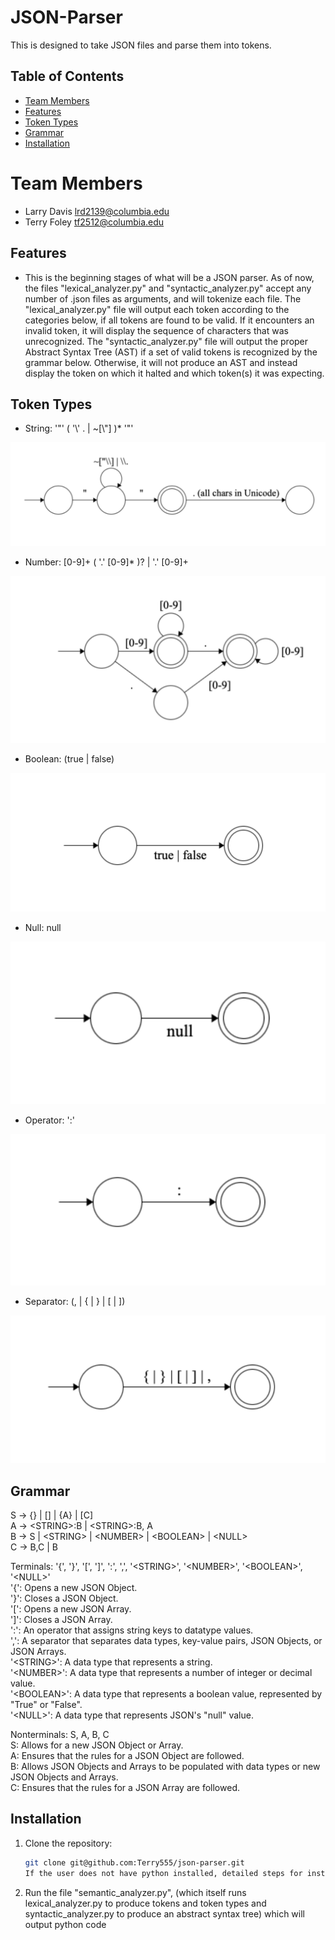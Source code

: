 # JSON-Parser

This is designed to take JSON files and parse them into tokens. 

## Table of Contents
- [Team Members](#team-members)
- [Features](#features)
- [Token Types](#token-types)
- [Grammar](#grammar)
- [Installation](#installation)

# Team Members

- Larry Davis lrd2139@columbia.edu
- Terry Foley tf2512@columbia.edu

## Features

- This is the beginning stages of what will be a JSON parser. As of now, the files "lexical_analyzer.py" and "syntactic_analyzer.py" accept any number of .json files as arguments, and will tokenize each file. The "lexical_analyzer.py" file will output each token according to the categories below, if all tokens are found to be valid. If it encounters an invalid token, it will display the sequence of characters that was unrecognized. The "syntactic_analyzer.py" file will output the proper Abstract Syntax Tree (AST) if a set of valid tokens is recognized by the grammar below. Otherwise, it will not produce an AST and instead display the token on which it halted and which token(s) it was expecting.

## Token Types

- String: '"' ( '\\' . | ~[\\"] )* '"'

![Number](images/string.png)
  
- Number: [0-9]+ ( '.' [0-9]* )? | '.' [0-9]+
  
![Number](images/number.png)
  
- Boolean: (true | false)
  
![Boolean](images/boolean.png)
  
- Null: null
  
![Null](images/null.png)
  
- Operator: ':'
  
![Operator](images/operator.png)
  
- Separator: (\, | \{ | \} | \[ | \])
  
![Separator](images/separator.png)
  
<!-- Identifiers will become the keys in key/value pairs in JS and Python, which will likely have
their own set of rules (eg. not starting with a number), but for this initial step we will treat all Identifiers
as Strings -->
<!-- - Example Identifier: '"' (^[A-Za-z_$][A-Za-z0-9_$]*$)|(^['"][^'"]*['"]$) '"' -->

## Grammar

S → {} | [] | {A} | [C]  
A → \<STRING\>:B | \<STRING\>:B, A  
B → S | \<STRING\> | \<NUMBER\> | \<BOOLEAN\> | \<NULL\>  
C → B,C | B

Terminals: '{', '}', '[', ']', ':', ',', '\<STRING\>', '\<NUMBER\>', '\<BOOLEAN\>', '\<NULL\>'  
'{': Opens a new JSON Object.  
'}': Closes a JSON Object.  
'[': Opens a new JSON Array.  
']': Closes a JSON Array.  
':': An operator that assigns string keys to datatype values.  
',': A separator that separates data types, key-value pairs, JSON Objects, or JSON Arrays.  
'\<STRING\>': A data type that represents a string.  
'\<NUMBER\>': A data type that represents a number of integer or decimal value.  
'\<BOOLEAN\>': A data type that represents a boolean value, represented by "True" or "False".  
'\<NULL\>': A data type that represents JSON's "null" value.  
  
Nonterminals: S, A, B, C  
S: Allows for a new JSON Object or Array.  
A: Ensures that the rules for a JSON Object are followed.  
B: Allows JSON Objects and Arrays to be populated with data types or new JSON Objects and Arrays.  
C: Ensures that the rules for a JSON Array are followed.  


## Installation

1. Clone the repository:
   ```bash
   git clone git@github.com:Terry555/json-parser.git
   If the user does not have python installed, detailed steps for installation are included in the shell script file "run_script.sh". 
2. Run the file "semantic_analyzer.py", (which itself runs lexical_analyzer.py to produce tokens and token types and syntactic_analyzer.py to produce an abstract syntax tree) which will output python code
